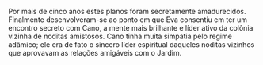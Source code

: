 ﻿Por mais de cinco anos estes planos foram secretamente amadurecidos. Finalmente desenvolveram-se ao ponto em que Eva consentiu em ter um encontro secreto com Cano, a mente mais brilhante e líder ativo da colônia vizinha de noditas amistosos. Cano tinha muita simpatia pelo regime adâmico; ele era de fato o sincero líder espiritual daqueles noditas vizinhos que aprovavam as relações amigáveis com o Jardim.